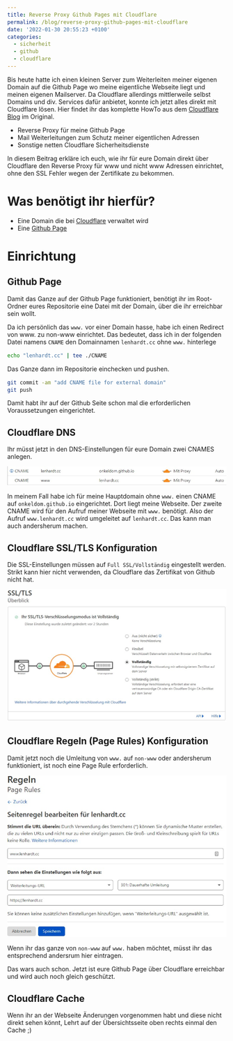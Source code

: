 ```yaml
---
title: Reverse Proxy Github Pages mit Cloudflare
permalink: /blog/reverse-proxy-github-pages-mit-cloudflare
date: '2022-01-30 20:55:23 +0100'
categories:
  - sicherheit
  - github
  - cloudflare
---
```

Bis heute hatte ich einen kleinen Server zum Weiterleiten meiner eigenen Domain auf die Github Page wo meine eigentliche Webseite liegt und meinen eigenen Mailserver. Da Cloudflare allerdings mittlerweile selbst Domains und div. Services dafür anbietet, konnte ich jetzt alles direkt mit Cloudflare lösen. Hier findet ihr das komplette HowTo aus dem [Cloudflare Blog](https://blog.cloudflare.com/secure-and-fast-github-pages-with-cloudflare/) im Original.

* Reverse Proxy für meine Github Page
* Mail Weiterleitungen zum Schutz meiner eigentlichen Adressen
* Sonstige netten Cloudflare Sicherheitsdienste

In diesem Beitrag erkläre ich euch, wie ihr für eure Domain direkt über Cloudflare den Reverse Proxy für www und nicht www Adressen einrichtet, ohne den SSL Fehler wegen der Zertifikate zu bekommen.

# Was benötigt ihr hierfür?
* Eine Domain die bei [Cloudflare](https://www.cloudflare.com/) verwaltet wird
* Eine [Github Page](https://pages.github.com/)

# Einrichtung

## Github Page

Damit das Ganze auf der Github Page funktioniert, benötigt ihr im Root-Ordner eures Repositorie eine Datei mit der Domain, über die ihr erreichbar sein wollt.

Da ich persönlich das `www.` vor einer Domain hasse, habe ich einen Redirect von www. zu non-www einrichtet. Das bedeutet, dass ich in der folgenden Datei namens `CNAME` den Domainnamen `lenhardt.cc` ohne `www.` hinterlege

```bash
echo "lenhardt.cc" | tee ./CNAME
```

Das Ganze dann im Repositorie einchecken und pushen.

```bash
git commit -am "add CNAME file for external domain"
git push
```

Damit habt ihr auf der Github Seite schon mal die erforderlichen Voraussetzungen eingerichtet.

## Cloudflare DNS

Ihr müsst jetzt in den DNS-Einstellungen für eure Domain zwei CNAMES anlegen. 

![Cloudflare DNS Einstellungen](../assets/images/uploads/blog/reverse-github-cloudflare-dns-01.jpg "Cloudflare DNS Einstellungen")

In meinem Fall habe ich für meine Hauptdomain ohne `www.` einen CNAME auf `onkeldom.github.io` eingerichtet. Dort liegt meine Webseite. Der zweite CNAME wird für den Aufruf meiner Webseite mit `www.` benötigt. Also der Aufruf `www.lenhardt.cc` wird umgeleitet auf `lenhardt.cc`. Das kann man auch andersherum machen.

## Cloudflare SSL/TLS Konfiguration

Die SSL-Einstellungen müssen auf `Full SSL/Vollständig` eingestellt werden. Strikt kann hier nicht verwenden, da Cloudflare das Zertifikat von Github nicht hat.

![Cloudflare SSL Einstellungen](../assets/images/uploads/blog/reverse-github-cloudflare-dns-02.jpg "Cloudflare SSL Einstellungen")

## Cloudflare Regeln (Page Rules) Konfiguration

Damit jetzt noch die Umleitung von `www.` auf `non-www` oder andersherum funktioniert, ist noch eine Page Rule erforderlich.

![Cloudflare Page Einstellungen](../assets/images/uploads/blog/reverse-github-cloudflare-dns-03.jpg "Cloudflare Page Einstellungen")

Wenn ihr das ganze von `non-www` auf `www.` haben möchtet, müsst ihr das entsprechend andersrum hier eintragen.

Das wars auch schon. Jetzt ist eure Github Page über Cloudflare erreichbar und wird auch noch gleich geschützt.

## Cloudflare Cache

Wenn ihr an der Webseite Änderungen vorgenommen habt und diese nicht direkt sehen könnt, Lehrt auf der Übersichtsseite oben rechts einmal den Cache ;)